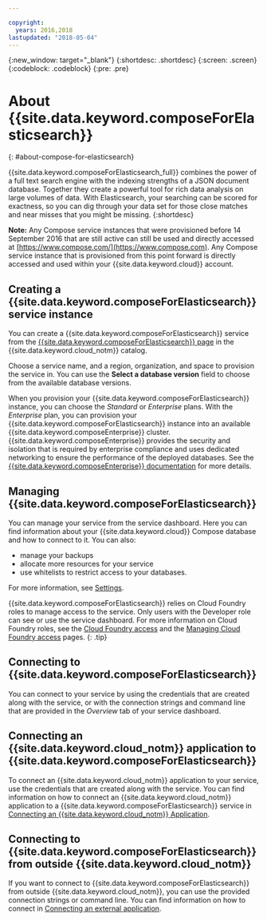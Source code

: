 ```yaml
---

copyright:
  years: 2016,2018
lastupdated: "2018-05-04"
---
```


{:new_window: target="_blank"}
{:shortdesc: .shortdesc}
{:screen: .screen}
{:codeblock: .codeblock}
{:pre: .pre}

# About {{site.data.keyword.composeForElasticsearch}}
{: #about-compose-for-elasticsearch}

{{site.data.keyword.composeForElasticsearch_full}} combines the power of a full text search engine with the indexing strengths of a JSON document database. Together they create a powerful tool for rich data analysis on large volumes of data. With Elasticsearch, your searching can be scored for exactness, so you can dig through your data set for those close matches and near misses that you might be missing.
{:shortdesc}

**Note:** Any Compose service instances that were provisioned before 14 September 2016 that are still active can still be used and directly accessed at [https://www.compose.com/](https://www.compose.com). Any Compose service instance that is provisioned from this point forward is directly accessed and used within your {{site.data.keyword.cloud}} account.

## Creating a {{site.data.keyword.composeForElasticsearch}} service instance

You can create a {{site.data.keyword.composeForElasticsearch}} service from the [{{site.data.keyword.composeForElasticsearch}} page](https://console.{DomainName}/catalog/services/compose-for-elasticsearch/) in the {{site.data.keyword.cloud_notm}} catalog.

Choose a service name, and a region, organization, and space to provision the service in. You can use the **Select a database version** field to choose from the available database versions.

When you provision your {{site.data.keyword.composeForElasticsearch}} instance, you can choose the *Standard* or *Enterprise* plans. With the *Enterprise* plan, you can provision your {{site.data.keyword.composeForElasticsearch}} instance into an available {{site.data.keyword.composeEnterprise}} cluster. {{site.data.keyword.composeEnterprise}} provides the security and isolation that is required by enterprise compliance and uses dedicated networking to ensure the performance of the deployed databases. See the [{{site.data.keyword.composeEnterprise}} documentation](/docs/services/ComposeEnterprise/index.html) for more details.

## Managing {{site.data.keyword.composeForElasticsearch}}

You can manage your service from the service dashboard. Here you can find information about your {{site.data.keyword.cloud}} Compose database and how to connect to it. You can also:

- manage your backups
- allocate more resources for your service 
- use whitelists to restrict access to your databases.

For more information, see [Settings](./dashboard-settings.html).

{{site.data.keyword.composeForElasticsearch}} relies on Cloud Foundry roles to manage access to the service. Only users with the Developer role can see or use the service dashboard. For more information on Cloud Foundry roles, see the [Cloud Foundry access](https://console.{DomainName}/docs/iam/cfaccess.html#cfaccess) and the [Managing Cloud Foundry access](https://console.{DomainName}/docs/iam/mngcf.html#mngcf) pages.
{: .tip}

## Connecting to {{site.data.keyword.composeForElasticsearch}}

You can connect to your service by using the credentials that are created along with the service, or with the connection strings and command line that are provided in the *Overview* tab of your service dashboard.

## Connecting an {{site.data.keyword.cloud_notm}} application to {{site.data.keyword.composeForElasticsearch}}

To connect an {{site.data.keyword.cloud_notm}} application to your service, use the credentials that are created along with the service. You can find information on how to connect an {{site.data.keyword.cloud_notm}} application to a {{site.data.keyword.composeForElasticsearch}} service in [Connecting an {{site.data.keyword.cloud_notm}} Application](./connecting-bluemix-app.html).

## Connecting to {{site.data.keyword.composeForElasticsearch}} from outside {{site.data.keyword.cloud_notm}}

If you want to connect to {{site.data.keyword.composeForElasticsearch}} from outside {{site.data.keyword.cloud_notm}}, you can use the provided connection strings or command line. You can find information on how to connect in [Connecting an external application](./connecting-external.html).
